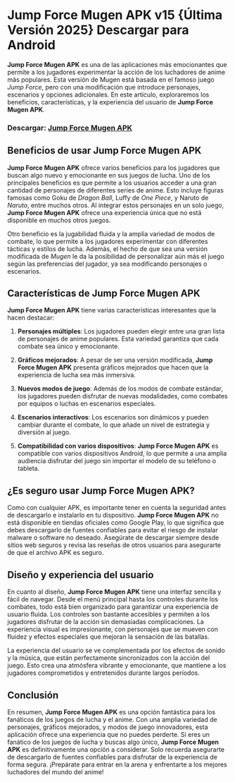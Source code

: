 # Jump Force Mugen APK v15 {Última Versión 2025} Descargar para Android

**Jump Force Mugen APK** es una de las aplicaciones más emocionantes que permite a los jugadores experimentar la acción de los luchadores de anime más populares. Esta versión de Mugen está basada en el famoso juego *Jump Force*, pero con una modificación que introduce personajes, escenarios y opciones adicionales. En este artículo, exploraremos los beneficios, características, y la experiencia del usuario de **Jump Force Mugen APK**.

### Descargar: [Jump Force Mugen APK](https://tinyurl.com/yk2zh4bx)

## **Beneficios de usar Jump Force Mugen APK**

**Jump Force Mugen APK** ofrece varios beneficios para los jugadores que buscan algo nuevo y emocionante en sus juegos de lucha. Uno de los principales beneficios es que permite a los usuarios acceder a una gran cantidad de personajes de diferentes series de anime. Esto incluye figuras famosas como Goku de *Dragon Ball*, Luffy de *One Piece*, y Naruto de *Naruto*, entre muchos otros. Al integrar estos personajes en un solo juego, **Jump Force Mugen APK** ofrece una experiencia única que no está disponible en muchos otros juegos.

Otro beneficio es la jugabilidad fluida y la amplia variedad de modos de combate, lo que permite a los jugadores experimentar con diferentes tácticas y estilos de lucha. Además, el hecho de que sea una versión modificada de *Mugen* le da la posibilidad de personalizar aún más el juego según las preferencias del jugador, ya sea modificando personajes o escenarios.

## **Características de Jump Force Mugen APK**

**Jump Force Mugen APK** tiene varias características interesantes que la hacen destacar:

1. **Personajes múltiples**: Los jugadores pueden elegir entre una gran lista de personajes de anime populares. Esta variedad garantiza que cada combate sea único y emocionante.
   
2. **Gráficos mejorados**: A pesar de ser una versión modificada, **Jump Force Mugen APK** presenta gráficos mejorados que hacen que la experiencia de lucha sea más inmersiva.
   
3. **Nuevos modos de juego**: Además de los modos de combate estándar, los jugadores pueden disfrutar de nuevas modalidades, como combates por equipos o luchas en escenarios especiales.
   
4. **Escenarios interactivos**: Los escenarios son dinámicos y pueden cambiar durante el combate, lo que añade un nivel de estrategia y diversión al juego.
   
5. **Compatibilidad con varios dispositivos**: **Jump Force Mugen APK** es compatible con varios dispositivos Android, lo que permite a una amplia audiencia disfrutar del juego sin importar el modelo de su teléfono o tableta.

## **¿Es seguro usar Jump Force Mugen APK?**

Como con cualquier APK, es importante tener en cuenta la seguridad antes de descargarlo e instalarlo en tu dispositivo. **Jump Force Mugen APK** no está disponible en tiendas oficiales como Google Play, lo que significa que debes descargarlo de fuentes confiables para evitar el riesgo de instalar malware o software no deseado. Asegúrate de descargar siempre desde sitios web seguros y revisa las reseñas de otros usuarios para asegurarte de que el archivo APK es seguro.

## **Diseño y experiencia del usuario**

En cuanto al diseño, **Jump Force Mugen APK** tiene una interfaz sencilla y fácil de navegar. Desde el menú principal hasta los controles durante los combates, todo está bien organizado para garantizar una experiencia de usuario fluida. Los controles son bastante accesibles y permiten a los jugadores disfrutar de la acción sin demasiadas complicaciones. La experiencia visual es impresionante, con personajes que se mueven con fluidez y efectos especiales que mejoran la sensación de las batallas.

La experiencia del usuario se ve complementada por los efectos de sonido y la música, que están perfectamente sincronizados con la acción del juego. Esto crea una atmósfera vibrante y emocionante, que mantiene a los jugadores comprometidos y entretenidos durante largos períodos.

## **Conclusión**

En resumen, **Jump Force Mugen APK** es una opción fantástica para los fanáticos de los juegos de lucha y el anime. Con una amplia variedad de personajes, gráficos mejorados, y modos de juego innovadores, esta aplicación ofrece una experiencia que no puedes perderte. Si eres un fanático de los juegos de lucha y buscas algo único, **Jump Force Mugen APK** es definitivamente una opción a considerar. Solo recuerda asegurarte de descargarlo de fuentes confiables para disfrutar de la experiencia de forma segura. ¡Prepárate para entrar en la arena y enfrentarte a los mejores luchadores del mundo del anime!
